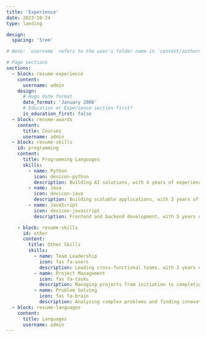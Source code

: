 ```yaml
---
title: 'Experience'
date: 2023-10-24
type: landing

design:
  spacing: '5rem'

# Note: `username` refers to the user's folder name in `content/authors/`

# Page sections
sections:
  - block: resume-experience
    content:
      username: admin
    design:
      # Hugo date format
      date_format: 'January 2006'
      # Education or Experience section first?
      is_education_first: false
  - block: resume-awards
    content:
      title: Courses
      username: admin
  - block: resume-skills
    id: programming
    content:
      title: Programming Languages
      skills:
        - name: Python
          icon: devicon-python
          description: Building AI solutions, with 4 years of experience.
        - name: Java
          icon: devicon-java
          description: Building scalable applications, with 3 years of experience.
        - name: JavaScript
          icon: devicon-javascript
          description: Frontend and backend development, with 5 years of experience.

    - block: resume-skills
      id: other
      content:
        title: Other Skills
        skills:
          - name: Team Leadership
            icon: fas fa-users
            description: Leading cross-functional teams, with 2 years of experience.
          - name: Project Management
            icon: fas fa-tasks
            description: Managing projects from initiation to completion, with 3 years of experience.
          - name: Problem Solving
            icon: fas fa-brain
            description: Analyzing complex problems and finding innovative solutions.      
  - block: resume-languages
    content:
      title: Languages
      username: admin
---
```

